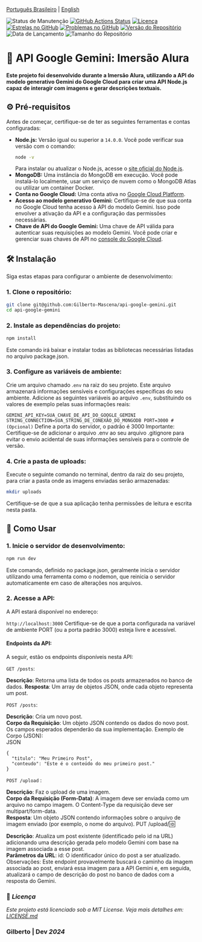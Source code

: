 [Português Brasileiro](https://github.com/Gilberto-Mascena/api-google-gemini/blob/main/README.md) | 
[English](https://github.com/Gilberto-Mascena/api-google-gemini/blob/main/README_en.md)

![Status de Manutenção](https://img.shields.io/badge/Maintained-Yes-brightgreen?style=for-the-badge)
[![GitHub Actions Status](https://img.shields.io/github/actions/workflow/status/Gilberto-Mascena/api-google-gemini/build.yml?style=for-the-badge)](https://github.com/Gilberto-Mascena/api-google-gemini/actions)
[![Licença](https://img.shields.io/github/license/Gilberto-Mascena/api-google-gemini?style=for-the-badge)](https://github.com/Gilberto-Mascena/api-google-gemini/blob/main/LICENSE.md)
[![Estrelas no GitHub](https://img.shields.io/github/stars/Gilberto-Mascena/api-google-gemini?style=for-the-badge)](https://github.com/Gilberto-Mascena/api-google-gemini/stargazers)
[![Problemas no GitHub](https://img.shields.io/github/issues/Gilberto-Mascena/api-google-gemini?style=for-the-badge)](https://github.com/Gilberto-Mascena/api-google-gemini/issues)
[![Versão do Repositório](https://img.shields.io/github/v/release/Gilberto-Mascena/api-google-gemini?include_prereleases&style=for-the-badge)](https://github.com/Gilberto-Mascena/api-google-gemini/releases)
![Data de Lançamento](https://img.shields.io/github/release-date/Gilberto-Mascena/api-google-gemini?style=for-the-badge)
![Tamanho do Repositório](https://img.shields.io/github/repo-size/Gilberto-Mascena/api-google-gemini?style=for-the-badge)

# 🚀 API Google Gemini: Imersão Alura

#### Este projeto foi desenvolvido durante a Imersão Alura, utilizando a API do modelo generativo Gemini do Google Cloud para criar uma API Node.js capaz de interagir com imagens e gerar descrições textuais.

## ⚙️ Pré-requisitos

Antes de começar, certifique-se de ter as seguintes ferramentas e contas configuradas:

* **Node.js:** Versão igual ou superior a `14.0.0`. Você pode verificar sua versão com o comando:
    ```bash
    node -v
    ```
    Para instalar ou atualizar o Node.js, acesse o [site oficial do Node.js](https://nodejs.org/).
* **MongoDB:** Uma instância do MongoDB em execução. Você pode instalá-lo localmente, usar um serviço de nuvem como o MongoDB Atlas ou utilizar um container Docker.
* **Conta no Google Cloud:** Uma conta ativa no [Google Cloud Platform](https://cloud.google.com/).
* **Acesso ao modelo generativo Gemini:** Certifique-se de que sua conta no Google Cloud tenha acesso à API do modelo Gemini. Isso pode envolver a ativação da API e a configuração das permissões necessárias.
* **Chave de API do Google Gemini:** Uma chave de API válida para autenticar suas requisições ao modelo Gemini. Você pode criar e gerenciar suas chaves de API no [console do Google Cloud](https://console.cloud.google.com/).

## 🛠️ Instalação

Siga estas etapas para configurar o ambiente de desenvolvimento:

### 1. Clone o repositório:

```bash
git clone git@github.com:Gilberto-Mascena/api-google-gemini.git
cd api-google-gemini
```

### 2. Instale as dependências do projeto:
```Bash
npm install
```

Este comando irá baixar e instalar todas as bibliotecas necessárias listadas no arquivo package.json.

### 3. Configure as variáveis de ambiente:
Crie um arquivo chamado .`env` na raiz do seu projeto. Este arquivo armazenará informações sensíveis e configurações específicas do seu ambiente. Adicione as seguintes variáveis ao arquivo `.env`, substituindo os valores de exemplo pelas suas informações reais:

`GEMINI_API_KEY=SUA_CHAVE_DE_API_DO_GOOGLE_GEMINI`
`STRING_CONNECTION=SUA_STRING_DE_CONEXÃO_DO_MONGODB
PORT=3000 # (Opcional)` Define a porta do servidor, o padrão é 3000
Importante: Certifique-se de adicionar o arquivo .env ao seu arquivo .gitignore para evitar o envio acidental de suas informações sensíveis para o controle de versão.

### 4. Crie a pasta de uploads:
Execute o seguinte comando no terminal, dentro da raiz do seu projeto, para criar a pasta onde as imagens enviadas serão armazenadas:

```Bash
mkdir uploads
```
Certifique-se de que a sua aplicação tenha permissões de leitura e escrita nesta pasta.

## 🚀 Como Usar
### 1. Inicie o servidor de desenvolvimento:

```Bash
npm run dev
```
Este comando, definido no package.json, geralmente inicia o servidor utilizando uma ferramenta como o nodemon, que reinicia o servidor automaticamente em caso de alterações nos arquivos.

### 2. Acesse a API:
A API estará disponível no endereço:

`http://localhost:3000`
Certifique-se de que a porta configurada na variável de ambiente PORT (ou a porta padrão 3000) esteja livre e acessível.

#### Endpoints da API:
A seguir, estão os endpoints disponíveis nesta API:

`GET /posts`:

**Descrição**: Retorna uma lista de todos os posts armazenados no banco de dados.
**Resposta**: Um array de objetos JSON, onde cada objeto representa um post.

`POST /posts`:

**Descrição**: Cria um novo post.\
**Corpo da Requisição**:
Um objeto JSON contendo os dados do novo post. Os campos esperados dependerão da sua implementação.
Exemplo de Corpo (JSON):\
JSON

``` 
{
  "titulo": "Meu Primeiro Post",
  "conteudo": "Este é o conteúdo do meu primeiro post."
}
```

`POST /upload`  :

**Descrição**: Faz o upload de uma imagem.\
**Corpo da Requisição (Form-Data)**: A imagem deve ser enviada como um arquivo no campo imagem. O Content-Type da requisição deve ser multipart/form-data.\
**Resposta**: Um objeto JSON contendo informações sobre o arquivo de imagem enviado (por exemplo, o nome do arquivo).
PUT /upload/:id:

**Descrição**: Atualiza um post existente (identificado pelo id na URL) adicionando uma descrição gerada pelo modelo Gemini com base na imagem associada a esse post.\
**Parâmetros da URL**:
id: O identificador único do post a ser atualizado.
Observações: Este endpoint provavelmente buscará o caminho da imagem associada ao post, enviará essa imagem para a API Gemini e, em seguida, atualizará o campo de descrição do post no banco de dados com a resposta do Gemini.

### 📜 *Licença*

*Este projeto está licenciado sob a MIT License. Veja mais detalhes em:* [_LICENSE.md_](./LICENSE.md)

### Gilberto | Dev _2024_
